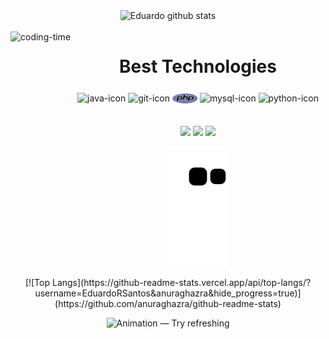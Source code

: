 
<div align="center">  
  <img width="49%" height="195px"  src="https://github-readme-stats-git-masterrstaa-rickstaa.vercel.app/api?username=EduardoRSantos&show_icons=true&count_private=true&hide_border=true&title_color=FFD700&icon_color=FFD700&text_color=c9d1d9&bg_color=0d1117" alt="Eduardo github stats"/> 
</div>

<div  align="center"> 
  <div style="display: inline_block"><br>
    <img align="left" height="250" alt="coding-time" src="code.gif">
    <h1 align="center">Best Technologies</h1>
    <img align="center" height="30" width="40" alt="java-icon"  src="https://raw.githubusercontent.com/jmnote/z-icons/master/svg/java.svg">
    <img align="center" height="30" width="40" alt="git-icon" src="https://raw.githubusercontent.com/jmnote/z-icons/master/svg/git.svg">
    <img align="center" height="30" width="40" alt="php-icon" src="https://raw.githubusercontent.com/devicons/devicon/master/icons/php/php-original.svg">
    <img align="center" height="30" width="40" alt="mysql-icon" src="https://cdn.jsdelivr.net/gh/devicons/devicon/icons/mysql/mysql-original.svg">
    <img align="center" height="30" width="40" alt="python-icon" src="https://cdn.jsdelivr.net/gh/devicons/devicon/icons/python/python-original.svg">
   </div>
    
##
 
<div> 
  <a href="https://www.instagram.com/dokadevea/" target="_blank"><img src="https://img.shields.io/badge/-Instagram-%23E4405F?style=for-the-badge&logo=instagram&logoColor=white" target="_blank"></a>
  <a href = ""><img src="https://img.shields.io/badge/-Gmail-%23333?style=for-the-badge&logo=gmail&logoColor=white" target="_blank"></a>
  <a href="https://www.linkedin.com/in/eduardo-santos-a1a18625b/" target="_blank"><img src="https://img.shields.io/badge/-LinkedIn-%230077B5?style=for-the-badge&logo=linkedin&logoColor=white" target="_blank"></a> 
 
  ![Snake animation](https://github.com/rafaballerini/rafaballerini/blob/output/github-contribution-grid-snake.svg)
 
</div>
  
  <div align = "center">
[![Top Langs](https://github-readme-stats.vercel.app/api/top-langs/?username=EduardoRSantos&anuraghazra&hide_progress=true)](https://github.com/anuraghazra/github-readme-stats)
  </div>
  
<!--- Out --->
<p align="center"> <img src="https://raw.githubusercontent.com/mayhemantt/mayhemantt/Update/svg/Bottom.svg" alt="Animation — Try refreshing" /> </p>
